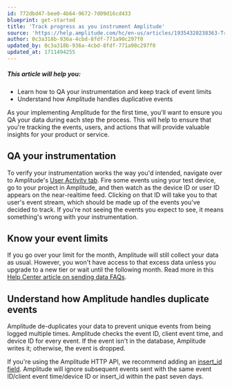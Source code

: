 ```yaml
---
id: 772dbd47-bee0-4b64-9672-7d09d16cd433
blueprint: get-started
title: 'Track progress as you instrument Amplitude'
source: 'https://help.amplitude.com/hc/en-us/articles/19354328238363-Track-progress-as-you-instrument-Amplitude'
author: 0c3a318b-936a-4cbd-8fdf-771a90c297f0
updated_by: 0c3a318b-936a-4cbd-8fdf-771a90c297f0
updated_at: 1711494255
---
```

##### This article will help you:

* Learn how to QA your instrumentation and keep track of event limits
* Understand how Amplitude handles duplicative events

As your implementing Amplitude for the first time, you'll want to ensure you QA your data during each step the process. This will help to ensure that you're tracking the events, users, and actions that will provide valuable insights for your product or service.

## QA your instrumentation

To verify your instrumentation works the way you'd intended, navigate over to Amplitude's [User Activity tab](https://help.amplitude.com/hc/en-us/articles/115001574688-How-to-Validate-Your-Event-Data-in-Amplitude). Fire some events using your test device, go to your project in Amplitude, and then watch as the device ID or user ID appears on the near-realtime feed. Clicking on that ID will take you to that user's event stream, which should be made up of the events you've decided to track. If you're not seeing the events you expect to see, it means something's wrong with your instrumentation.

## Know your event limits

If you go over your limit for the month, Amplitude will still collect your data as usual. However, you won't have access to that excess data unless you upgrade to a new tier or wait until the following month. Read more in this [Help Center article on sending data FAQs](/knowledge/editor/01HA7PDKQEHCZMV4DTRV7Z16MT/en-us?brand_id=68397).

## Understand how Amplitude handles duplicate events

Amplitude de-duplicates your data to prevent unique events from being logged multiple times. Amplitude checks the event ID, client event time, and device ID for every event. If the event isn't in the database, Amplitude writes it; otherwise, the event is dropped.

If you're using the Amplitude HTTP API, we recommend adding an [insert\_id field](https://help.amplitude.com/hc/en-us/articles/204771828-HTTP-API#optional-amplitude-specific-keys-for-the-event-argument). Amplitude will ignore subsequent events sent with the same event ID/client event time/device ID or insert\_id within the past seven days. 